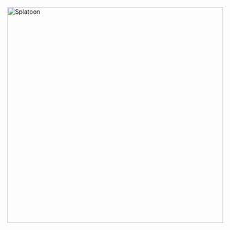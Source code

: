 <img src="https://user-images.githubusercontent.com/3529490/194695642-39b0e9dd-0094-4f02-8b2c-68a5445577fa.jpg" alt="Splatoon" width="500" height="500">

